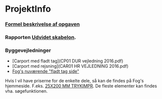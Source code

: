 # ProjektInfo

### [Formel beskrivelse af opgaven](Project/ProjektopgaveEfteraar2017.md)

### Rapporten [Udvidet skabelon](Project/RapportSkabelonII.md).


### Byggevejledninger

+ [Carport med fladt tag](CP01 DUR vejledning 2016.pdf)
+ [Carport med rejsning](CAR01 HR VEJLEDNING 2016.pdf)
+ [Fog's nuværende "fladt tag side"](https://www.johannesfog.dk/byggecenter/service/quickbyg/quick-byg-carport-med-fladt-tag/)

Hvis I vil have priserne for de enkelte dele, så kan de findes på Fog's hjemmeside. F.eks. [25X200 MM TRYKIMPR](https://www.johannesfog.dk/byggecenter/produkter/225X200_MM_VTA_TRYKIMPR__NTR_AB2/?code=212287). De fleste elementer kan findes vha. søgefunktionen.
